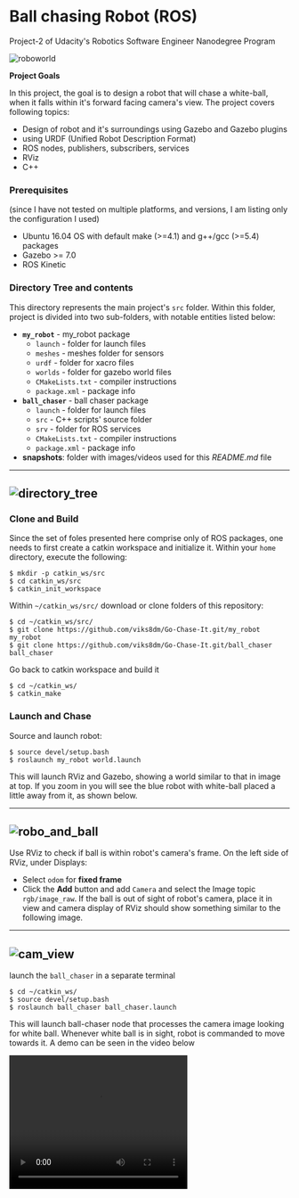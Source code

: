 # Ball chasing Robot (ROS)

Project-2 of Udacity's Robotics Software Engineer Nanodegree Program


![roboworld](./snapshots/roboworld.jpg)

**Project Goals**

In this project, the goal is to design a robot that will chase a white-ball, when it falls within it's forward facing camera's view. The project covers following topics:

* Design of robot and it's surroundings using Gazebo and Gazebo plugins
* using URDF (Unified Robot Description Format)
* ROS nodes, publishers, subscribers, services
* RViz
* C++


### Prerequisites
(since I have not tested on multiple platforms, and versions, I am listing only the configuration I used)

* Ubuntu 16.04 OS with default make (>=4.1) and g++/gcc (>=5.4) packages
* Gazebo >= 7.0
* ROS Kinetic

### Directory Tree and contents

This directory represents the main project's `src` folder. Within this folder, project is divided into two sub-folders, with notable entities listed below:

* **`my_robot`** - my_robot package
	* `launch` - folder for launch files
	* `meshes` - meshes folder for sensors
	* `urdf` - folder for xacro files
	* `worlds` - folder for gazebo world files
	* `CMakeLists.txt` - compiler instructions
	* `package.xml` - package info
* **`ball_chaser`** - ball chaser package
	* `launch` - folder for launch files
	* `src` - C++ scripts' source folder
	* `srv` - folder for ROS services
	* `CMakeLists.txt` - compiler instructions
	* `package.xml` - package info
* **snapshots**: folder with images/videos used for this *README.md* file

---
![directory_tree](./snapshots/dir_tree.jpg)
---

### Clone and Build

Since the set of foles presented here comprise only of ROS packages, one needs to first create a catkin workspace and initialize it. Within your `home` directory, execute the following:

```
$ mkdir -p catkin_ws/src
$ cd catkin_ws/src
$ catkin_init_workspace
```

Within `~/catkin_ws/src/` download or clone folders of this repository:

```
$ cd ~/catkin_ws/src/
$ git clone https://github.com/viks8dm/Go-Chase-It.git/my_robot my_robot
$ git clone https://github.com/viks8dm/Go-Chase-It.git/ball_chaser ball_chaser
```

Go back to catkin workspace and build it

```
$ cd ~/catkin_ws/
$ catkin_make
```

### Launch and Chase

Source and launch robot:

```
$ source devel/setup.bash
$ roslaunch my_robot world.launch
```

This will launch RViz and Gazebo, showing a world similar to that in image at top. If you zoom in you will see the blue robot with white-ball placed a little away from it, as shown below.

---
![robo_and_ball](./snapshots/robo_and_ball.jpg)
---

Use RViz to check if ball is within robot's camera's frame. On the left side of RViz, under Displays:

* Select `odom` for **fixed frame**
* Click the **Add** button and add `Camera` and select the Image topic `rgb/image_raw`. If the ball is out of sight of robot's camera, place it in view and camera display of RViz should show something similar to the following image.

---
![cam_view](./snapshots/camera_view.jpg)
---

launch the `ball_chaser` in a separate terminal

```
$ cd ~/catkin_ws/
$ source devel/setup.bash
$ roslaunch ball_chaser ball_chaser.launch
```

This will launch ball-chaser node that processes the camera image looking for white ball. Whenever white ball is in sight, robot is commanded to move towards it. A demo can be seen in the video below

<video width="320" height="240" controls>
  <source src="./snapshots/video_ball_chasing.mov" type="video/mp4">
</video>
